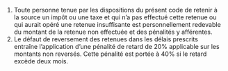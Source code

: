 1) Toute personne tenue par les dispositions du présent code de retenir à la source un impôt ou une taxe et qui n’a pas effectué cette retenue ou qui aurait opéré une retenue insuffisante est personnellement redevable du montant de la retenue non effectuée et des pénalités y afférentes.
2)  Le  défaut  de  reversement  des  retenues  dans  les  délais  prescrits  entraîne
l’application d’une pénalité de retard de 20% applicable sur les montants non reversés.
Cette pénalité est portée à 40% si le retard excède deux mois.